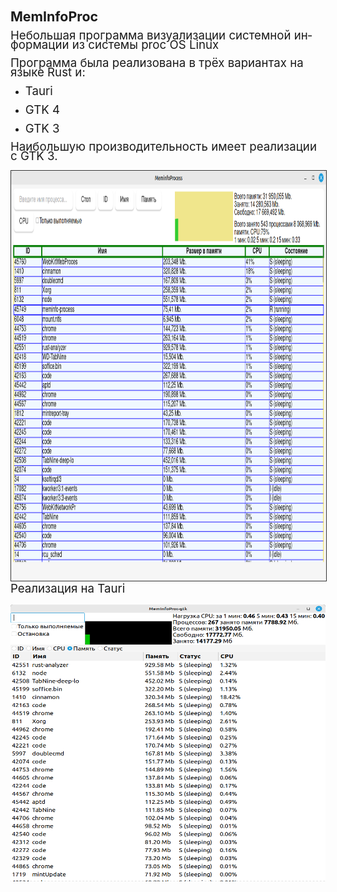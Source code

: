 <!DOCTYPE html>
<html>
<head>
	<meta http-equiv="content-type" content="text/html; charset=utf-8"/>
	<title></title>
	
</head>
<body lang="ru-RU" link="#000080" vlink="#800000" dir="ltr"><p style="line-height: 100%; margin-bottom: 0cm">
<font size="4" style="font-size: 16pt"><b>MemInfoProc</b></font></p>
<p style="font-weight: normal; line-height: 100%; margin-bottom: 0cm">
<font size="4" style="font-size: 14pt">Небольшая программа
визуализации системной информации из
системы proc OS Linux</font></p>
<p style="font-weight: normal; line-height: 100%; margin-bottom: 0cm">
<font size="4" style="font-size: 14pt">Программа была
реализована в трёх вариантах на языке
Rust и:</font></p>
<ul>
	<li><p style="font-weight: normal; line-height: 100%; margin-bottom: 0cm">
	<font size="4" style="font-size: 14pt">Tauri</font></p>
	<li><p style="font-weight: normal; line-height: 100%; margin-bottom: 0cm">
	<font size="4" style="font-size: 14pt">GTK 4</font></p>
	<li><p style="font-weight: normal; line-height: 100%; margin-bottom: 0cm">
	<font size="4" style="font-size: 14pt">GTK 3</font></p>
</ul>
<p style="font-weight: normal; line-height: 100%; margin-bottom: 0cm">
<font size="4" style="font-size: 14pt">Наибольшую
производительность имеет реализации
с GTK 3.</font></p>
<p style="font-weight: normal; line-height: 100%; margin-bottom: 0cm">
<font color="#333333">
  <img src="https://github.com/almaz-vil/tauri-dim/blob/main/tauri.png" name="Изображение2" align="left" width="639" height="656" border="1"/>
</font>
<br/>

<p>
<font size="4" style="font-size: 14pt">Реализация на
Tauri</font></p>
<p style="font-weight: normal; line-height: 100%; margin-bottom: 0cm">
<img src="https://github.com/almaz-vil/tauri-dim/blob/main/gtk3.png" name="Изображение1" align="left" width="643" height="443" border="0"/>
<br/>

</p>
<p style="font-weight: normal; line-height: 100%; margin-bottom: 0cm">
<br/>

</p>
</body>
</html>
